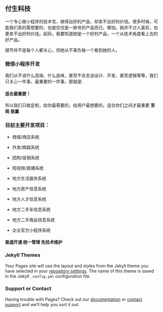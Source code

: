## 付生科技

一个专心做小程序的技术宅，做得出好的产品，却卖不出好的价钱。很多时候，可能我们真的需想要的，也就仅仅是一款号的产品而已。哪怕，她并不讨人喜欢，也更卖不出好的价钱。起码，我要知道她是一个好的产品，一个从技术角度看上去的好产品。

细节并不是每个人都关心，但她从不辜负每一个看到她的人。

### 微信小程序开发

我们从不谈什么高端、什么品味，甚至不会去谈设计、开发、甚至逻辑等等，我们只关心一件事，最重要的一件事，那就是:

####  适合最重要！

所以我们只做定制，给你最需要的，给用户最想要的。适合你们之间才最重要 **至简** **致赢**

###  目前主要开发项目：

- 商城/商店系统
- 外卖/商超系统
- 团购/促销系统
- 短视频/直播系统


- 地方生活服务系统
- 地方房产信息系统
- 地方人才信息系统
- 地方二手车信息系统
- 地方二手商品信息系统


- 企业官方小程序系统

####  极速开通 统一管理 免技术维护


### Jekyll Themes

Your Pages site will use the layout and styles from the Jekyll theme you have selected in your [repository settings](https://github.com/nscWeb/nscWeb.Github.io/settings). The name of this theme is saved in the Jekyll `_config.yml` configuration file.

### Support or Contact

Having trouble with Pages? Check out our [documentation](https://help.github.com/categories/github-pages-basics/) or [contact support](https://github.com/contact) and we’ll help you sort it out.
